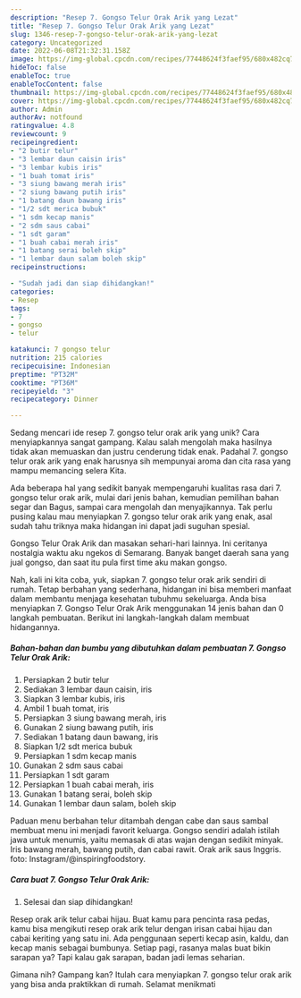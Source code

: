 ```yaml
---
description: "Resep 7. Gongso Telur Orak Arik yang Lezat"
title: "Resep 7. Gongso Telur Orak Arik yang Lezat"
slug: 1346-resep-7-gongso-telur-orak-arik-yang-lezat
category: Uncategorized
date: 2022-06-08T21:32:31.158Z
image: https://img-global.cpcdn.com/recipes/77448624f3faef95/680x482cq70/7-gongso-telur-orak-arik-foto-resep-utama.jpg
hideToc: false
enableToc: true
enableTocContent: false
thumbnail: https://img-global.cpcdn.com/recipes/77448624f3faef95/680x482cq70/7-gongso-telur-orak-arik-foto-resep-utama.jpg
cover: https://img-global.cpcdn.com/recipes/77448624f3faef95/680x482cq70/7-gongso-telur-orak-arik-foto-resep-utama.jpg
author: Admin
authorAv: notfound
ratingvalue: 4.8
reviewcount: 9
recipeingredient:
- "2 butir telur"
- "3 lembar daun caisin iris"
- "3 lembar kubis iris"
- "1 buah tomat iris"
- "3 siung bawang merah iris"
- "2 siung bawang putih iris"
- "1 batang daun bawang iris"
- "1/2 sdt merica bubuk"
- "1 sdm kecap manis"
- "2 sdm saus cabai"
- "1 sdt garam"
- "1 buah cabai merah iris"
- "1 batang serai boleh skip"
- "1 lembar daun salam boleh skip"
recipeinstructions:

- "Sudah jadi dan siap dihidangkan!"
categories:
- Resep
tags:
- 7
- gongso
- telur

katakunci: 7 gongso telur 
nutrition: 215 calories
recipecuisine: Indonesian
preptime: "PT32M"
cooktime: "PT36M"
recipeyield: "3"
recipecategory: Dinner

---
```





Sedang mencari ide resep 7. gongso telur orak arik yang unik? Cara menyiapkannya sangat gampang. Kalau salah mengolah maka hasilnya tidak akan memuaskan dan justru cenderung tidak enak. Padahal 7. gongso telur orak arik yang enak harusnya sih mempunyai aroma dan cita rasa yang mampu memancing selera Kita.





Ada beberapa hal yang sedikit banyak mempengaruhi kualitas rasa dari 7. gongso telur orak arik, mulai dari jenis bahan, kemudian pemilihan bahan segar dan Bagus, sampai cara mengolah dan menyajikannya. Tak perlu pusing kalau mau menyiapkan 7. gongso telur orak arik yang enak,      asal sudah tahu triknya maka hidangan ini dapat jadi suguhan spesial.














Gongso Telur Orak Arik dan masakan sehari-hari lainnya. Ini ceritanya nostalgia waktu aku ngekos di Semarang. Banyak banget daerah sana yang jual gongso, dan saat itu pula first time aku makan gongso.






Nah, kali ini kita coba, yuk, siapkan 7. gongso telur orak arik sendiri di rumah. Tetap berbahan yang sederhana, hidangan ini bisa memberi manfaat dalam membantu menjaga kesehatan tubuhmu sekeluarga. Anda bisa menyiapkan 7. Gongso Telur Orak Arik menggunakan 14 jenis bahan dan 0 langkah pembuatan. Berikut ini langkah-langkah dalam membuat hidangannya.

<!--inarticleads1-->

##### Bahan-bahan dan bumbu yang dibutuhkan dalam pembuatan 7. Gongso Telur Orak Arik:

1. Persiapkan 2 butir telur
1. Sediakan 3 lembar daun caisin, iris
1. Siapkan 3 lembar kubis, iris
1. Ambil 1 buah tomat, iris
1. Persiapkan 3 siung bawang merah, iris
1. Gunakan 2 siung bawang putih, iris
1. Sediakan 1 batang daun bawang, iris
1. Siapkan 1/2 sdt merica bubuk
1. Persiapkan 1 sdm kecap manis
1. Gunakan 2 sdm saus cabai
1. Persiapkan 1 sdt garam
1. Persiapkan 1 buah cabai merah, iris
1. Gunakan 1 batang serai, boleh skip
1. Gunakan 1 lembar daun salam, boleh skip


Paduan menu berbahan telur ditambah dengan cabe dan saus sambal membuat menu ini menjadi favorit keluarga. Gongso sendiri adalah istilah jawa untuk menumis, yaitu memasak di atas wajan dengan sedikit minyak. Iris bawang merah, bawang putih, dan cabai rawit. Orak arik saus Inggris. foto: Instagram/@inspiringfoodstory. 

<!--inarticleads2-->

##### Cara buat 7. Gongso Telur Orak Arik:


1. Selesai dan siap dihidangkan!

Resep orak arik telur cabai hijau. Buat kamu para pencinta rasa pedas, kamu bisa mengikuti resep orak arik telur dengan irisan cabai hijau dan cabai keriting yang satu ini. Ada penggunaan seperti kecap asin, kaldu, dan kecap manis sebagai bumbunya. Setiap pagi, rasanya malas buat bikin sarapan ya? Tapi kalau gak sarapan, badan jadi lemas seharian. 

Gimana nih? Gampang kan? Itulah cara menyiapkan 7. gongso telur orak arik yang bisa anda praktikkan di rumah. Selamat menikmati
